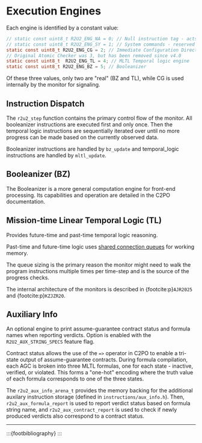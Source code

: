 # Execution Engines

Each engine is identified by a constant value:

```C
// static const uint8_t R2U2_ENG_NA = 0; // Null instruction tag - acts as ENDSEQ - not utilized since v4.0
// static const uint8_t R2U2_ENG_SY = 1; // System commands - reserved for monitor control - not utilized since v4.0
static const uint8_t R2U2_ENG_CG = 2; // Immediate Configuration Directive
// Original Atomic Checker was 3, but has been removed since v4.0
static const uint8_t  R2U2_ENG_TL = 4; // MLTL Temporal logic engine
static const uint8_t R2U2_ENG_BZ = 5; // Booleanizer
```

Of these three values, only two are "real" (BZ and TL), while CG is used internally by the monitor for signaling.

## Instruction Dispatch


The `r2u2_step` function contains the primary control flow of the monitor. All booleanizer instructions are executed first and 
only once. Then the temporal logic instructions are sequentially iterated over until no more progress can be made based on the
currently observed data.

Booleanizer instructions are handled by `bz_update` and temporal_logic instructions are handled by `mltl_update`.

## Booleanizer (BZ)

The Booleanizer is a more general computation engine for front-end processing.
Its capabilities and operation are detailed in the C2PO documentation.

## Mission-time Linear Temporal Logic (TL)

Provides future-time and past-time temporal logic reasoning.

Past-time and future-time logic uses [shared connection queues](./memory.md#shared-connection-queue) for working memory.

The queue sizing is the primary reason the monitor might need to walk the program instructions multiple times per time-step and is the source of the progress checks.

The internal architecture of the monitors is described in {footcite:p}`AJR2025` and {footcite:p}`KZJZR20`.

## Auxiliary Info
An optional engine to print assume-guarantee contract status and formula names when reporting verdicts. Option is
enabled with the `R2U2_AUX_STRING_SPECS` feature flag.

Contract status allows the use of the `=>` operator in C2PO to enable a tri-state output of assume-guarantee contracts.
During formula compilation, each AGC is broken into three MLTL formulas, one for each state - inactive, verified, or violated.
This forms a "one-hot" encoding where the truth value of each formula corresponds to one of the three states.

The `r2u2_aux_info_arena_t` provides the memory backing for the additional auxilary instruction storage (defined in `instructions/aux_info.h`).
Then, `r2u2_aux_formula_report` is used to report verdict status based on formula string name, and `r2u2_aux_contract_report` is used to check if newly produced verdicts also correspond to a contract status.

---

:::{footbibliography}
:::
